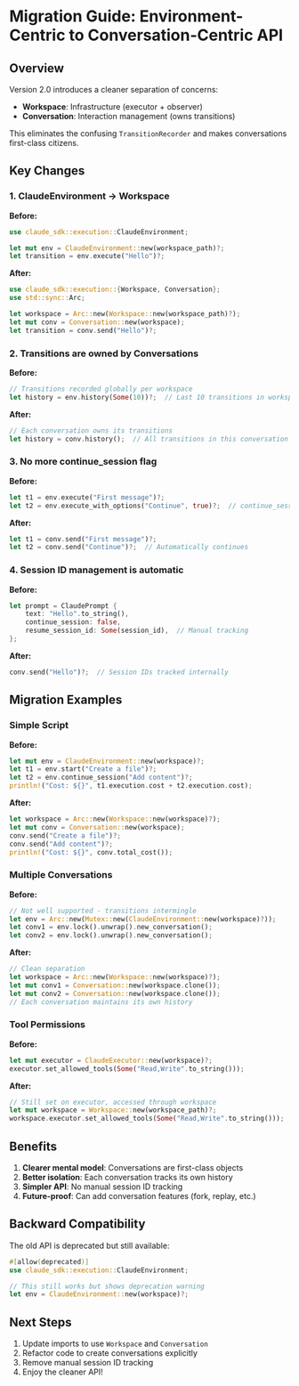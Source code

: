 # Migration Guide: Environment-Centric to Conversation-Centric API

## Overview

Version 2.0 introduces a cleaner separation of concerns:
- **Workspace**: Infrastructure (executor + observer)
- **Conversation**: Interaction management (owns transitions)

This eliminates the confusing `TransitionRecorder` and makes conversations first-class citizens.

## Key Changes

### 1. ClaudeEnvironment → Workspace

**Before:**
```rust
use claude_sdk::execution::ClaudeEnvironment;

let mut env = ClaudeEnvironment::new(workspace_path)?;
let transition = env.execute("Hello")?;
```

**After:**
```rust
use claude_sdk::execution::{Workspace, Conversation};
use std::sync::Arc;

let workspace = Arc::new(Workspace::new(workspace_path)?);
let mut conv = Conversation::new(workspace);
let transition = conv.send("Hello")?;
```

### 2. Transitions are owned by Conversations

**Before:**
```rust
// Transitions recorded globally per workspace
let history = env.history(Some(10))?;  // Last 10 transitions in workspace
```

**After:**
```rust
// Each conversation owns its transitions
let history = conv.history();  // All transitions in this conversation
```

### 3. No more continue_session flag

**Before:**
```rust
let t1 = env.execute("First message")?;
let t2 = env.execute_with_options("Continue", true)?;  // continue_session = true
```

**After:**
```rust
let t1 = conv.send("First message")?;
let t2 = conv.send("Continue")?;  // Automatically continues
```

### 4. Session ID management is automatic

**Before:**
```rust
let prompt = ClaudePrompt {
    text: "Hello".to_string(),
    continue_session: false,
    resume_session_id: Some(session_id),  // Manual tracking
};
```

**After:**
```rust
conv.send("Hello")?;  // Session IDs tracked internally
```

## Migration Examples

### Simple Script

**Before:**
```rust
let mut env = ClaudeEnvironment::new(workspace)?;
let t1 = env.start("Create a file")?;
let t2 = env.continue_session("Add content")?;
println!("Cost: ${}", t1.execution.cost + t2.execution.cost);
```

**After:**
```rust
let workspace = Arc::new(Workspace::new(workspace)?);
let mut conv = Conversation::new(workspace);
conv.send("Create a file")?;
conv.send("Add content")?;
println!("Cost: ${}", conv.total_cost());
```

### Multiple Conversations

**Before:**
```rust
// Not well supported - transitions intermingle
let env = Arc::new(Mutex::new(ClaudeEnvironment::new(workspace)?));
let conv1 = env.lock().unwrap().new_conversation();
let conv2 = env.lock().unwrap().new_conversation();
```

**After:**
```rust
// Clean separation
let workspace = Arc::new(Workspace::new(workspace)?);
let mut conv1 = Conversation::new(workspace.clone());
let mut conv2 = Conversation::new(workspace.clone());
// Each conversation maintains its own history
```

### Tool Permissions

**Before:**
```rust
let mut executor = ClaudeExecutor::new(workspace)?;
executor.set_allowed_tools(Some("Read,Write".to_string()));
```

**After:**
```rust
// Still set on executor, accessed through workspace
let mut workspace = Workspace::new(workspace_path)?;
workspace.executor.set_allowed_tools(Some("Read,Write".to_string()));
```

## Benefits

1. **Clearer mental model**: Conversations are first-class objects
2. **Better isolation**: Each conversation tracks its own history
3. **Simpler API**: No manual session ID tracking
4. **Future-proof**: Can add conversation features (fork, replay, etc.)

## Backward Compatibility

The old API is deprecated but still available:

```rust
#[allow(deprecated)]
use claude_sdk::execution::ClaudeEnvironment;

// This still works but shows deprecation warning
let env = ClaudeEnvironment::new(workspace)?;
```

## Next Steps

1. Update imports to use `Workspace` and `Conversation`
2. Refactor code to create conversations explicitly  
3. Remove manual session ID tracking
4. Enjoy the cleaner API!